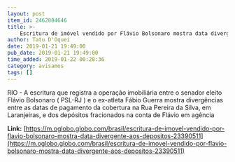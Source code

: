 ```yaml
---
layout: post
item_id: 2462884646
title: >-
    Escritura de imóvel vendido por Flávio Bolsonaro mostra data divergente aos depósitos
author: Tatu D'Oquei
date: 2019-01-21 19:49:00
pub_date: 2019-01-21 19:49:00
time_added: 2019-01-22 00:28:36
category: avisamos
tags: []
---
```


RIO - A escritura que registra a operação imobiliária entre o senador eleito Flávio Bolsonaro ( PSL-RJ ) e o ex-atleta Fábio Guerra mostra divergências entre as datas de pagamento da cobertura na Rua Pereira da Silva, em Laranjeiras, e dos depósitos fracionados na conta de Flávio em agência

**Link:** [https://m.oglobo.globo.com/brasil/escritura-de-imovel-vendido-por-flavio-bolsonaro-mostra-data-divergente-aos-depositos-23390511](https://m.oglobo.globo.com/brasil/escritura-de-imovel-vendido-por-flavio-bolsonaro-mostra-data-divergente-aos-depositos-23390511)

